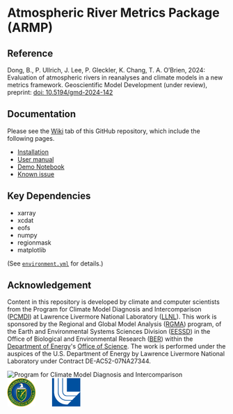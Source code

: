 # Atmospheric River Metrics Package (ARMP)

## Reference 

Dong, B., P. Ullrich, J. Lee, P. Gleckler, K. Chang, T. A. O’Brien, 2024: Evaluation of atmospheric rivers in reanalyses and climate models in a new metrics framework. Geoscientific Model Development (under review), preprint: [doi: 10.5194/gmd-2024-142](https://doi.org/10.5194/gmd-2024-142)

## Documentation

Please see the [Wiki](https://github.com/PCMDI/ARMP/wiki) tab of this GitHub repository, which include the following pages.

* [Installation](https://github.com/PCMDI/ARMP/wiki/Installation)
* [User manual](https://github.com/PCMDI/ARMP/wiki/User-Instructions)
* [Demo Notebook](https://nbviewer.org/github/PCMDI/ARMP/blob/main/ARMP/doc/demo_AR_peak_day_metrics.ipynb)
* [Known issue](https://github.com/PCMDI/ARMP/wiki/Known-issues)


## Key Dependencies

- xarray
- xcdat
- eofs
- numpy
- regionmask
- matplotlib

(See [`environment.yml`](installation/environment.yml) for details.)

## Acknowledgement

Content in this repository is developed by climate and computer scientists from the Program for Climate Model Diagnosis and Intercomparison ([PCMDI][PCMDI]) at Lawrence Livermore National Laboratory ([LLNL][LLNL]). This work is sponsored by the Regional and Global Model Analysis ([RGMA][RGMA]) program, of the Earth and Environmental Systems Sciences Division ([EESSD][EESSD]) in the Office of Biological and Environmental Research ([BER][BER]) within the [Department of Energy][DOE]'s [Office of Science][OS]. The work is performed under the auspices of the U.S. Department of Energy by Lawrence Livermore National Laboratory under Contract DE-AC52-07NA27344.

<p>
    <img src="https://pcmdi.github.io/assets/PCMDI/100px-PCMDI-Logo-NoText-square-png8.png"
         width="65"
         style="margin-right: 30px"
         title="Program for Climate Model Diagnosis and Intercomparison"
         alt="Program for Climate Model Diagnosis and Intercomparison"
    >&nbsp;
    <img src="https://github.com/PCMDI/assets/blob/main/DOE/480px-DOE_Seal_Color.png?raw=true"
         width="65"
         style="margin-right: 30px"
         title="United States Department of Energy"
         alt="United States Department of Energy"
    >&nbsp;
    <img src="https://github.com/PCMDI/assets/blob/main/LLNL/212px-LLNLiconPMS286-WHITEBACKGROUND.png?raw=true"
         width="65"
         title="Lawrence Livermore National Laboratory"
         alt="Lawrence Livermore National Laboratory"
    >
</p>


[PCMDI]: https://pcmdi.llnl.gov/
[LLNL]: https://www.llnl.gov/
[RGMA]: https://climatemodeling.science.energy.gov/program/regional-global-model-analysis
[EESSD]: https://science.osti.gov/ber/Research/eessd
[BER]: https://science.osti.gov/ber
[DOE]: https://www.energy.gov/
[OS]: https://science.osti.gov/
